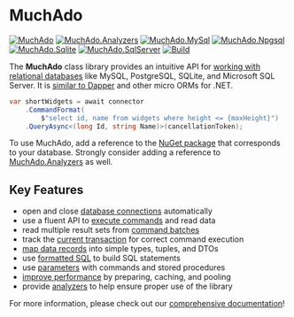 # MuchAdo

[![MuchAdo](https://img.shields.io/nuget/v/MuchAdo.svg?label=MuchAdo)](https://www.nuget.org/packages/MuchAdo)
[![MuchAdo.Analyzers](https://img.shields.io/nuget/v/MuchAdo.Analyzers.svg?label=MuchAdo.Analyzers)](https://www.nuget.org/packages/MuchAdo.Analyzers)
[![MuchAdo.MySql](https://img.shields.io/nuget/v/MuchAdo.MySql.svg?label=MuchAdo.MySql)](https://www.nuget.org/packages/MuchAdo.MySql)
[![MuchAdo.Npgsql](https://img.shields.io/nuget/v/MuchAdo.Npgsql.svg?label=MuchAdo.Npgsql)](https://www.nuget.org/packages/MuchAdo.Npgsql)
[![MuchAdo.Sqlite](https://img.shields.io/nuget/v/MuchAdo.Sqlite.svg?label=MuchAdo.Sqlite)](https://www.nuget.org/packages/MuchAdo.Sqlite)
[![MuchAdo.SqlServer](https://img.shields.io/nuget/v/MuchAdo.SqlServer.svg?label=MuchAdo.SqlServer)](https://www.nuget.org/packages/MuchAdo.SqlServer)
[![Build](https://github.com/MuchAdoNet/MuchAdo/workflows/Build/badge.svg)](https://github.com/MuchAdoNet/MuchAdo/actions?query=workflow%3ABuild)

The **MuchAdo** class library provides an intuitive API for [working with relational databases](https://muchado.net/databases) like MySQL, PostgreSQL, SQLite, and Microsoft SQL Server. It is [similar to Dapper](https://muchado.net/other-libraries) and other micro ORMs for .NET.

```csharp
var shortWidgets = await connector
    .CommandFormat(
        $"select id, name from widgets where height <= {maxHeight}")
    .QueryAsync<(long Id, string Name)>(cancellationToken);
```

To use MuchAdo, add a reference to the [NuGet package](https://muchado.net/databases) that corresponds to your database. Strongly consider adding a reference to [MuchAdo.Analyzers](https://muchado.net/analyzers) as well.

## Key Features

* open and close [database connections](https://muchado.net/connections) automatically
* use a fluent API to [execute commands](https://muchado.net/commands) and read data
* read multiple result sets from [command batches](https://muchado.net/command-batches)
* track the [current transaction](https://muchado.net/transactions) for correct command execution
* [map data records](https://muchado.net/data-mapping) into simple types, tuples, and DTOs
* use [formatted SQL](https://muchado.net/formatted-sql) to build SQL statements
* use [parameters](https://muchado.net/parameters) with commands and stored procedures
* [improve performance](https://muchado.net/optimizations) by preparing, caching, and pooling
* provide [analyzers](https://muchado.net/analyzers) to help ensure proper use of the library

For more information, please check out our [comprehensive documentation](https://muchado.net/)!
